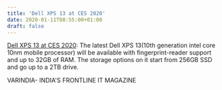 ```yaml
---
title: 'Dell XPS 13 at CES 2020'
date: 2020-01-11T08:55:00+01:00
draft: false
---
```


[Dell XPS 13 at CES 2020](https://varindia.com/video/dell-xps-13-at-ces-2020#.Xhl_UR7BGLI.blogger): The latest Dell XPS 13(10th generation intel core 10nm mobile processor) will be available with fingerprint-reader support and up to 32GB of RAM. The storage options on it start from 256GB SSD and go up to a 2TB drive.  
  
VARINDIA- INDIA'S FRONTLINE IT MAGAZINE